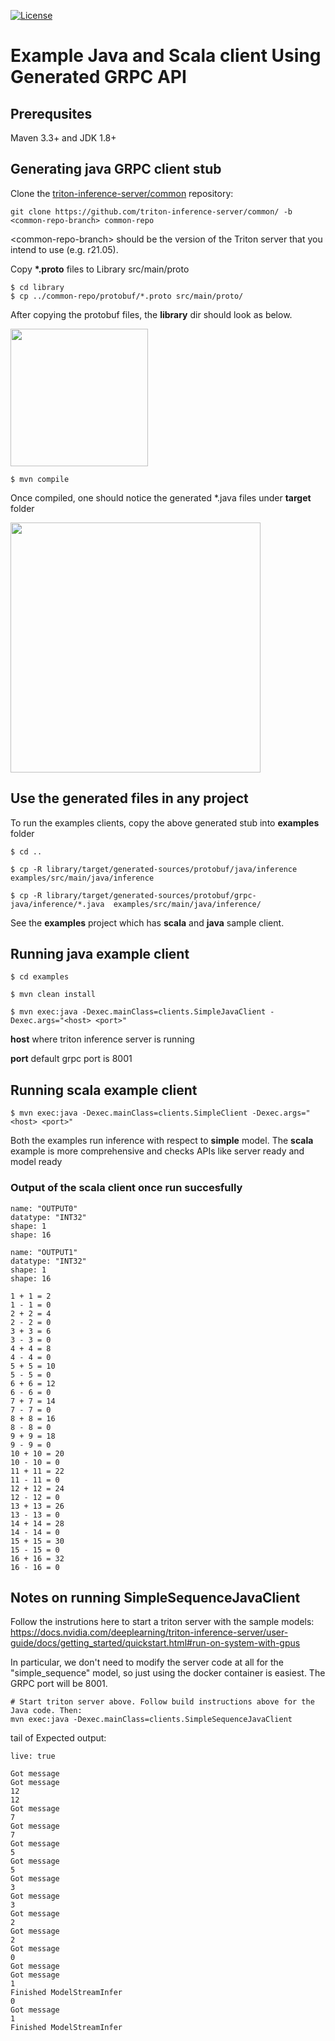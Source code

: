 <!--
# Copyright (c) 2021, NVIDIA CORPORATION & AFFILIATES. All rights reserved.
#
# Redistribution and use in source and binary forms, with or without
# modification, are permitted provided that the following conditions
# are met:
#  * Redistributions of source code must retain the above copyright
#    notice, this list of conditions and the following disclaimer.
#  * Redistributions in binary form must reproduce the above copyright
#    notice, this list of conditions and the following disclaimer in the
#    documentation and/or other materials provided with the distribution.
#  * Neither the name of NVIDIA CORPORATION nor the names of its
#    contributors may be used to endorse or promote products derived
#    from this software without specific prior written permission.
#
# THIS SOFTWARE IS PROVIDED BY THE COPYRIGHT HOLDERS ``AS IS'' AND ANY
# EXPRESS OR IMPLIED WARRANTIES, INCLUDING, BUT NOT LIMITED TO, THE
# IMPLIED WARRANTIES OF MERCHANTABILITY AND FITNESS FOR A PARTICULAR
# PURPOSE ARE DISCLAIMED.  IN NO EVENT SHALL THE COPYRIGHT OWNER OR
# CONTRIBUTORS BE LIABLE FOR ANY DIRECT, INDIRECT, INCIDENTAL, SPECIAL,
# EXEMPLARY, OR CONSEQUENTIAL DAMAGES (INCLUDING, BUT NOT LIMITED TO,
# PROCUREMENT OF SUBSTITUTE GOODS OR SERVICES; LOSS OF USE, DATA, OR
# PROFITS; OR BUSINESS INTERRUPTION) HOWEVER CAUSED AND ON ANY THEORY
# OF LIABILITY, WHETHER IN CONTRACT, STRICT LIABILITY, OR TORT
# (INCLUDING NEGLIGENCE OR OTHERWISE) ARISING IN ANY WAY OUT OF THE USE
# OF THIS SOFTWARE, EVEN IF ADVISED OF THE POSSIBILITY OF SUCH DAMAGE.
-->

[![License](https://img.shields.io/badge/License-BSD3-lightgrey.svg)](https://opensource.org/licenses/BSD-3-Clause)

# Example Java and Scala client Using Generated GRPC API


## Prerequsites
Maven 3.3+ and JDK 1.8+

## Generating java GRPC client stub

Clone the [triton-inference-server/common](https://github.com/triton-inference-server/common/)
repository:

```
git clone https://github.com/triton-inference-server/common/ -b <common-repo-branch> common-repo
```

\<common-repo-branch\> should be the version of the Triton server that you
intend to use (e.g. r21.05).

Copy __*.proto__ files to Library src/main/proto

```
$ cd library
$ cp ../common-repo/protobuf/*.proto src/main/proto/
```

After copying the protobuf files, the __library__ dir should look as below.


<img src="images/proto-files.png" width="220" />

```
$ mvn compile
```
Once compiled, one should notice the generated *.java files under __target__ folder

<img src="images/grpc-stubs.png" width="400" />

## Use the generated files in any project

To run the examples clients, copy the above generated stub into __examples__ folder

```
$ cd ..

$ cp -R library/target/generated-sources/protobuf/java/inference  examples/src/main/java/inference

$ cp -R library/target/generated-sources/protobuf/grpc-java/inference/*.java  examples/src/main/java/inference/

```
See the __examples__ project which has __scala__ and __java__ sample client. 

## Running java example client 

```
$ cd examples

$ mvn clean install 

$ mvn exec:java -Dexec.mainClass=clients.SimpleJavaClient -Dexec.args="<host> <port>"
```

__host__  where triton inference server is running

__port__ default grpc port is 8001

## Running scala example client 

```
$ mvn exec:java -Dexec.mainClass=clients.SimpleClient -Dexec.args="<host> <port>"
```

Both the examples run inference with respect to __simple__ model. The __scala__ example is more comprehensive and checks APIs like server ready and model ready

### Output of the scala client once run succesfully

```
name: "OUTPUT0"
datatype: "INT32"
shape: 1
shape: 16

name: "OUTPUT1"
datatype: "INT32"
shape: 1
shape: 16

1 + 1 = 2
1 - 1 = 0
2 + 2 = 4
2 - 2 = 0
3 + 3 = 6
3 - 3 = 0
4 + 4 = 8
4 - 4 = 0
5 + 5 = 10
5 - 5 = 0
6 + 6 = 12
6 - 6 = 0
7 + 7 = 14
7 - 7 = 0
8 + 8 = 16
8 - 8 = 0
9 + 9 = 18
9 - 9 = 0
10 + 10 = 20
10 - 10 = 0
11 + 11 = 22
11 - 11 = 0
12 + 12 = 24
12 - 12 = 0
13 + 13 = 26
13 - 13 = 0
14 + 14 = 28
14 - 14 = 0
15 + 15 = 30
15 - 15 = 0
16 + 16 = 32
16 - 16 = 0
```

## Notes on running SimpleSequenceJavaClient

Follow the instrutions here to start a triton server with the sample models:
https://docs.nvidia.com/deeplearning/triton-inference-server/user-guide/docs/getting_started/quickstart.html#run-on-system-with-gpus

In particular, we don't need to modify the server code at all for the
"simple_sequence" model, so just using the docker container is
easiest. The GRPC port will be 8001.

```
# Start triton server above. Follow build instructions above for the Java code. Then:
mvn exec:java -Dexec.mainClass=clients.SimpleSequenceJavaClient
```

tail of Expected output:

```
live: true

Got message
Got message
12
12
Got message
7
Got message
7
Got message
5
Got message
5
Got message
3
Got message
3
Got message
2
Got message
2
Got message
0
Got message
Got message
1
Finished ModelStreamInfer
0
Got message
1
Finished ModelStreamInfer
```